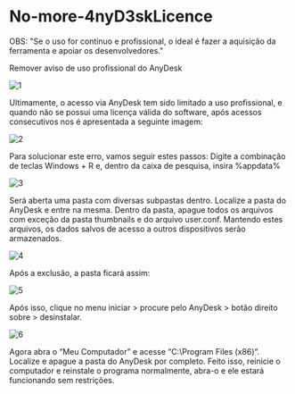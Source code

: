 # No-more-4nyD3skLicence

OBS: "Se o uso for contínuo e profissional, o ideal é fazer a aquisição da ferramenta e apoiar os desenvolvedores."


Remover aviso de uso profissional do AnyDesk 

![1](https://github.com/user-attachments/assets/aa85ba9f-3a05-4b1a-b2b5-24422f9ec213)
 
Ultimamente, o acesso via AnyDesk tem sido limitado a uso profissional, e quando não se possui uma licença válida do software, após acessos consecutivos nos é apresentada a seguinte imagem: 

![2](https://github.com/user-attachments/assets/6df3ca51-d6e2-4493-a0ba-4373ed9b4f4a)
 
Para solucionar este erro, vamos seguir estes passos: 
Digite a combinação de teclas Windows + R e, dentro da caixa de pesquisa, insira %appdata% 

 ![3](https://github.com/user-attachments/assets/64d72c28-be74-4696-8f6b-228700acdf1d)
  
Será aberta uma pasta com diversas subpastas dentro. 
Localize a pasta do AnyDesk e entre na mesma. 
Dentro da pasta, apague todos os arquivos com exceção da pasta thumbnails e do arquivo user.conf. 
Mantendo estes arquivos, os dados salvos de acesso a outros dispositivos serão armazenados. 

 ![4](https://github.com/user-attachments/assets/d23fdb37-54ce-4bf6-b4d2-95dada6c7218)
 
Após a exclusão, a pasta ficará assim: 

 ![5](https://github.com/user-attachments/assets/b2144fa2-ffbc-4184-bb55-dc056ffb1463)
 
Após isso, clique no menu iniciar > procure pelo AnyDesk > botão direito sobre > desinstalar. 
 
 ![6](https://github.com/user-attachments/assets/929d31b2-2a2d-4a79-af3e-9373ecf55f24)
 
Agora abra o “Meu Computador” e acesse “C:\Program Files (x86)”. Localize e apague a pasta do AnyDesk por completo. 
Feito isso, reinicie o computador e reinstale o programa normalmente, abra-o e ele estará funcionando sem restrições. 
